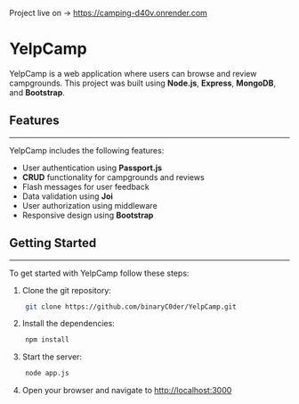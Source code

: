 Project live on -> https://camping-d40v.onrender.com

# YelpCamp
YelpCamp is a web application where users can browse and review campgrounds. This project was built using **Node.js**, **Express**, **MongoDB**, and **Bootstrap**.

## Features
---
YelpCamp includes the following features:
- User authentication using **Passport.js**
- **CRUD** functionality for campgrounds and reviews
- Flash messages for user feedback
- Data validation using **Joi**
- User authorization using middleware
- Responsive design using **Bootstrap**

## Getting Started
---
To get started with YelpCamp follow these steps:

1. Clone the git repository:
```bash
    git clone https://github.com/binaryC0der/YelpCamp.git
```
2. Install the dependencies:
```bash
    npm install
```
3. Start the server:
```bash
    node app.js
```
4. Open your browser and navigate to [http://localhost:3000](http://localhost:3000) 

